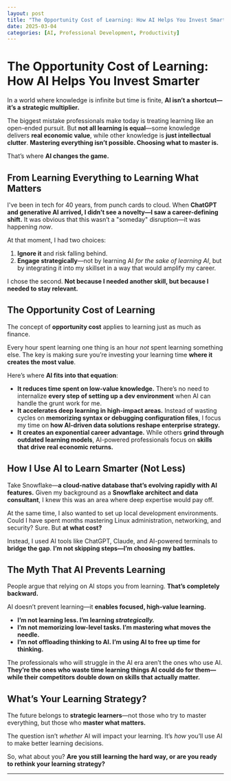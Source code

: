 ```yaml
---
layout: post
title: "The Opportunity Cost of Learning: How AI Helps You Invest Smarter"
date: 2025-03-04
categories: [AI, Professional Development, Productivity]
---
```


# The Opportunity Cost of Learning: How AI Helps You Invest Smarter  

In a world where knowledge is infinite but time is finite, **AI isn’t a shortcut—it’s a strategic multiplier.**  

The biggest mistake professionals make today is treating learning like an open-ended pursuit. But **not all learning is equal**—some knowledge delivers **real economic value**, while other knowledge is **just intellectual clutter**. **Mastering everything isn’t possible. Choosing what to master is.**  

That’s where **AI changes the game.**  

## **From Learning Everything to Learning What Matters**  

I've been in tech for 40 years, from punch cards to cloud. When **ChatGPT and generative AI arrived, I didn’t see a novelty—I saw a career-defining shift.** It was obvious that this wasn’t a "someday" disruption—it was happening *now*.  

At that moment, I had two choices:  
1. **Ignore it** and risk falling behind.  
2. **Engage strategically**—not by learning AI *for the sake of learning AI*, but by integrating it into my skillset in a way that would amplify my career.  

I chose the second. **Not because I needed another skill, but because I needed to stay relevant.**  

## **The Opportunity Cost of Learning**  

The concept of **opportunity cost** applies to learning just as much as finance.  

Every hour spent learning one thing is an hour *not* spent learning something else. The key is making sure you’re investing your learning time **where it creates the most value**.  

Here’s where **AI fits into that equation**:  

- **It reduces time spent on low-value knowledge.** There’s no need to internalize **every step of setting up a dev environment** when AI can handle the grunt work for me.  
- **It accelerates deep learning in high-impact areas.** Instead of wasting cycles on **memorizing syntax or debugging configuration files**, I focus my time on **how AI-driven data solutions reshape enterprise strategy.**  
- **It creates an exponential career advantage.** While others **grind through outdated learning models**, AI-powered professionals focus on **skills that drive real economic returns.**  

## **How I Use AI to Learn Smarter (Not Less)**  

Take Snowflake—**a cloud-native database that’s evolving rapidly with AI features.** Given my background as a **Snowflake architect and data consultant**, I knew this was an area where deep expertise would pay off.  

At the same time, I also wanted to set up local development environments. Could I have spent months mastering Linux administration, networking, and security? Sure. But **at what cost?**  

Instead, I used AI tools like ChatGPT, Claude, and AI-powered terminals to **bridge the gap**. **I’m not skipping steps—I’m choosing my battles.**  

## **The Myth That AI Prevents Learning**  

People argue that relying on AI stops you from learning. **That’s completely backward.**  

AI doesn’t prevent learning—it **enables focused, high-value learning.**  

- **I’m not learning less. I’m learning *strategically.***  
- **I’m not memorizing low-level tasks. I’m mastering what moves the needle.**  
- **I’m not offloading thinking to AI. I’m using AI to free up time for thinking.**  

The professionals who will struggle in the AI era aren’t the ones who use AI. **They’re the ones who waste time learning things AI could do for them—while their competitors double down on skills that actually matter.**  

## **What’s Your Learning Strategy?**  

The future belongs to **strategic learners**—not those who try to master everything, but those who **master what matters.**  

The question isn’t *whether* AI will impact your learning. It’s *how* you’ll use AI to make better learning decisions.  

So, what about you? **Are you still learning the hard way, or are you ready to rethink your learning strategy?**  

---